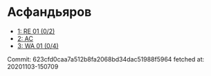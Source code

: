 # Асфандьяров
- [1: RE 01 (0/2)](1.md)
- [2: AC](2.md)
- [3: WA 01 (0/4)](3.md)

Commit: 623cfd0caa7a512b8fa2068bd34dac51988f5964
 fetched at: 20201103-150709
